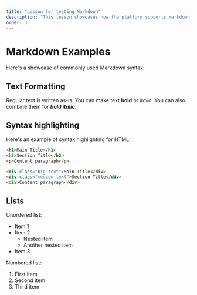 ```yaml
---
title: "Lesson for testing Markdown"
description: "This lesson showcases how the platform supports markdown"
order: 3
---
```


# Markdown Examples

Here's a showcase of commonly used Markdown syntax:

## Text Formatting

Regular text is written as-is. You can make text **bold** or _italic_. You can also combine them for **_bold italic_**.

## Syntax highlighting

Here's an example of syntax highlighting for HTML:

```html
<h1>Main Title</h1>
<h2>Section Title</h2>
<p>Content paragraph</p>

<div class="big-text">Main Title</div>
<div class="medium-text">Section Title</div>
<div>Content paragraph</div>
```

## Lists

Unordered list:

- Item 1
- Item 2
    - Nested item
    - Another nested item
- Item 3

Numbered list:

1. First item
2. Second item
3. Third item
